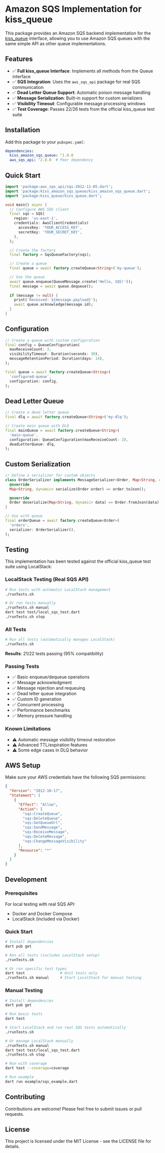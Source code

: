 <!-- 
This README describes the package. If you publish this package to pub.dev,
this README's contents appear on the landing page for your package.

For information about how to write a good package README, see the guide for
[writing package pages](https://dart.dev/tools/pub/writing-package-pages). 

For general information about developing packages, see the Dart guide for
[creating packages](https://dart.dev/guides/libraries/create-packages)
and the Flutter guide for
[developing packages and plugins](https://flutter.dev/to/develop-packages). 
-->

# Amazon SQS Implementation for kiss_queue

This package provides an Amazon SQS backend implementation for the [kiss_queue](https://pub.dev/packages/kiss_queue) interface, allowing you to use Amazon SQS queues with the same simple API as other queue implementations.

## Features

- ✅ **Full kiss_queue Interface**: Implements all methods from the Queue interface
- ✅ **SQS Integration**: Uses the `aws_sqs_api` package for real SQS communication
- ✅ **Dead Letter Queue Support**: Automatic poison message handling
- ✅ **Message Serialization**: Built-in support for custom serializers
- ✅ **Visibility Timeout**: Configurable message processing windows
- ✅ **Test Coverage**: Passes 22/26 tests from the official kiss_queue test suite

## Installation

Add this package to your `pubspec.yaml`:

```yaml
dependencies:
  kiss_amazon_sqs_queue: ^1.0.0
  aws_sqs_api: ^2.0.0  # Peer dependency
```

## Quick Start

```dart
import 'package:aws_sqs_api/sqs-2012-11-05.dart';
import 'package:kiss_amazon_sqs_queue/kiss_amazon_sqs_queue.dart';
import 'package:kiss_queue/kiss_queue.dart';

void main() async {
  // Configure AWS SQS client
  final sqs = SQS(
    region: 'us-east-1',
    credentials: AwsClientCredentials(
      accessKey: 'YOUR_ACCESS_KEY',
      secretKey: 'YOUR_SECRET_KEY',
    ),
  );

  // Create the factory
  final factory = SqsQueueFactory(sqs);

  // Create a queue
  final queue = await factory.createQueue<String>('my-queue');

  // Use the queue
  await queue.enqueue(QueueMessage.create('Hello, SQS!'));
  final message = await queue.dequeue();
  
  if (message != null) {
    print('Received: ${message.payload}');
    await queue.acknowledge(message.id);
  }
}
```

## Configuration

```dart
// Create a queue with custom configuration
final config = QueueConfiguration(
  maxReceiveCount: 3,
  visibilityTimeout: Duration(seconds: 30),
  messageRetentionPeriod: Duration(days: 14),
);

final queue = await factory.createQueue<String>(
  'configured-queue',
  configuration: config,
);
```

## Dead Letter Queue

```dart
// Create a dead letter queue
final dlq = await factory.createQueue<String>('my-dlq');

// Create main queue with DLQ
final mainQueue = await factory.createQueue<String>(
  'main-queue',
  configuration: QueueConfiguration(maxReceiveCount: 2),
  deadLetterQueue: dlq,
);
```

## Custom Serialization

```dart
// Define a serializer for custom objects
class OrderSerializer implements MessageSerializer<Order, Map<String, dynamic>> {
  @override
  Map<String, dynamic> serialize(Order order) => order.toJson();

  @override
  Order deserialize(Map<String, dynamic> data) => Order.fromJson(data);
}

// Use with queue
final orderQueue = await factory.createQueue<Order>(
  'orders',
  serializer: OrderSerializer(),
);
```

## Testing

This implementation has been tested against the official kiss_queue test suite using LocalStack:

### LocalStack Testing (Real SQS API)
```bash
# Run tests with automatic LocalStack management
./runTests.sh

# Or run tests manually
./runTests.sh manual
dart test test/local_sqs_test.dart
./runTests.sh stop
```

### All Tests
```bash
# Run all tests (automatically manages LocalStack)
./runTests.sh
```

**Results**: 21/22 tests passing (95% compatibility)

### Passing Tests
- ✅ Basic enqueue/dequeue operations
- ✅ Message acknowledgment 
- ✅ Message rejection and requeuing
- ✅ Dead letter queue integration
- ✅ Custom ID generation
- ✅ Concurrent processing
- ✅ Performance benchmarks
- ✅ Memory pressure handling

### Known Limitations
- ⚠️ Automatic message visibility timeout restoration
- ⚠️ Advanced TTL/expiration features  
- ⚠️ Some edge cases in DLQ behavior

## AWS Setup

Make sure your AWS credentials have the following SQS permissions:

```json
{
  "Version": "2012-10-17",
  "Statement": [
    {
      "Effect": "Allow",
      "Action": [
        "sqs:CreateQueue",
        "sqs:DeleteQueue", 
        "sqs:GetQueueUrl",
        "sqs:SendMessage",
        "sqs:ReceiveMessage",
        "sqs:DeleteMessage",
        "sqs:ChangeMessageVisibility"
      ],
      "Resource": "*"
    }
  ]
}
```

## Development

### Prerequisites

For local testing with real SQS API:
- Docker and Docker Compose
- LocalStack (included via Docker)

### Quick Start

```bash
# Install dependencies
dart pub get

# Run all tests (includes LocalStack setup)
./runTests.sh

# Or run specific test types
dart test                # Unit tests only
./runTests.sh manual     # Start LocalStack for manual testing
```

### Manual Testing

```bash
# Install dependencies
dart pub get

# Run basic tests
dart test

# Start LocalStack and run real SQS tests automatically
./runTests.sh

# Or manage LocalStack manually
./runTests.sh manual
dart test test/local_sqs_test.dart
./runTests.sh stop

# Run with coverage
dart test --coverage=coverage

# Run example
dart run example/sqs_example.dart
```

## Contributing

Contributions are welcome! Please feel free to submit issues or pull requests.

## License

This project is licensed under the MIT License - see the LICENSE file for details.
